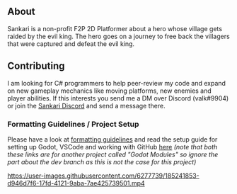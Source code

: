 ## About
Sankari is a non-profit F2P 2D Platformer about a hero whose village gets raided by the evil king. The hero goes on a journey to free back the villagers that were captured and defeat the evil king. 

## Contributing
I am looking for C# programmers to help peer-review my code and expand on new gameplay mechanics like moving platforms, new enemies and player abilities. If this interests you send me a DM over Discord (valk#9904) or join the [Sankari Discord](https://discord.gg/5frafxrwwd) and send a message there.

### Formatting Guidelines / Project Setup
Please have a look at [formatting guidelines](https://github.com/GodotModules/GodotModulesCSharp/blob/main/.github/FORMATTING_GUIDELINES.md) and read the setup guide for setting up Godot, VSCode and working with GitHub [here](https://github.com/GodotModules/GodotModulesCSharp/blob/main/.github/CONTRIBUTING.md) *(note that both these links are for another project called "Godot Modules" so ignore the part about the dev branch as this is not the case for this project)*

https://user-images.githubusercontent.com/6277739/185241853-d946d7f6-17fd-4121-9aba-7ae425739501.mp4
